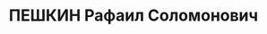 ---
title: ПЕШКИН Рафаил Соломонович
description: 'Род. в 1896, г. Слоним, еврей, обр.: незаконченное высшее, б/п. Проживал:
  Москва, Большой Харитоньевский пер., д. 9, кв. 19. Уволен с должности зам. начальника
  Треста паровозоремонтных заводов Наркомата путей сообщения СССР 11 февраля 1937
  г.

  Арестован 17.02.1937. Обв. в вредительстве и участии в к.-р. правотроцкистской террористической
  организации. Приговор: ВК ВС СССР, 05.11.1937 – ВМН. Расстрелян 05.11.1937, г.Москва.

  Реабилитирован ВК ВС СССР 01.09.1956'
---